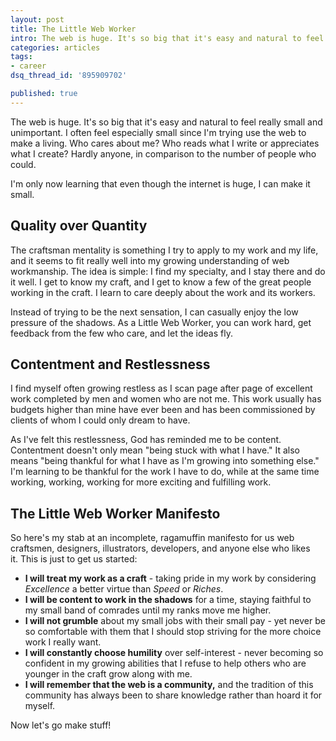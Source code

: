 ```yaml
---
layout: post
title: The Little Web Worker
intro: The web is huge. It's so big that it's easy and natural to feel really small and unimportant. How do we break in and make a difference?
categories: articles
tags:
- career
dsq_thread_id: '895909702'

published: true
---
```



The web is huge. It's so big that it's easy and natural to feel really small and unimportant. I often feel especially small since I'm trying use the web to make a living. Who cares about me? Who reads what I write or appreciates what I create? Hardly anyone, in comparison to the number of people who could.

I'm only now learning that even though the internet is huge, I can make it small.

## Quality over Quantity

The craftsman mentality is something I try to apply to my work and my life, and it seems to fit really well into my growing understanding of web workmanship. The idea is simple: I find my specialty, and I stay there and do it well. I get to know my craft, and I get to know a few of the great people working in the craft. I learn to care deeply about the work and its workers.

Instead of trying to be the next sensation, I can casually enjoy the low pressure of the shadows. As a Little Web Worker, you can work hard, get feedback from the few who care, and let the ideas fly.

## Contentment and Restlessness

I find myself often growing restless as I scan page after page of excellent work completed by men and women who are not me. This work usually has budgets higher than mine have ever been and has been commissioned by clients of whom I could only dream to have.

As I've felt this restlessness, God has reminded me to be content. Contentment doesn't only mean "being stuck with what I have." It also means "being thankful for what I have as I'm growing into something else." I'm learning to be thankful for the work I have to do, while at the same time working, working, working for more exciting and fulfilling work.

## The Little Web Worker Manifesto

So here's my stab at an incomplete, ragamuffin manifesto for us web craftsmen, designers, illustrators, developers, and anyone else who likes it. This is just to get us started:

* **I will treat my work as a craft** - taking pride in my work by considering *Excellence* a better virtue than *Speed* or *Riches*.
* **I will be content to work in the shadows** for a time, staying faithful to my small band of comrades until my ranks move me higher.
* **I will not grumble** about my small jobs with their small pay - yet never be so comfortable with them that I should stop striving for the more choice work I really want.
* **I will constantly choose humility** over self-interest - never becoming so confident in my growing abilities that I refuse to help others who are younger in the craft grow along with me.
* **I will remember that the web is a community,** and the tradition of this community has always been to share knowledge rather than hoard it for myself.

Now let's go make stuff!